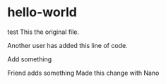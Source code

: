 # hello-world
test
This the original file.



Another user has added this line of code.

Add something

Friend adds something
Made this change with Nano
